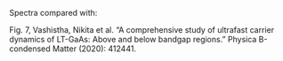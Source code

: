 Spectra compared with:

Fig. 7, Vashistha, Nikita et al. “A comprehensive study of ultrafast carrier dynamics of LT-GaAs: Above and below bandgap regions.” Physica B-condensed Matter (2020): 412441.
